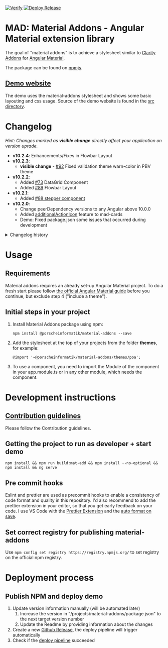 [![Verify](https://github.com/porscheinformatik/material-addons/actions/workflows/verify.yml/badge.svg)](https://github.com/porscheinformatik/material-addons/actions/workflows/verify.yml) [![Deploy Release](https://github.com/porscheinformatik/material-addons/actions/workflows/release.yml/badge.svg)](https://github.com/porscheinformatik/material-addons/actions/workflows/release.yml)

# MAD: Material Addons - Angular Material extension library

The goal of "material addons" is to achieve a stylesheet similar
to [Clarity Addons](https://www.npmjs.com/package/@porscheinformatik/clr-addons)
for [Angular Material](https://material.angular.io/).

The package can be found on [npmjs](https://www.npmjs.com/package/@porscheinformatik/material-addons).

## [Demo website](https://porscheinformatik.github.io/material-addons)

The demo uses the material-addons stylesheet and shows some basic layouting and css usage. Source of the demo website is
found in the [src directory](https://github.com/porscheinformatik/material-addons/tree/master/src/).

# Changelog

_Hint: Changes marked as **visible change** directly affect your application on version uprade._

- **v10.2.4**: Enhancements/Fixes in Flowbar Layout
- **v10.2.3**:
  - **visible change** - [#92](https://github.com/porscheinformatik/material-addons/issues/92) Fixed validation theme
    warn-color in PBV theme
- **v10.2.2**:
  - Added [#73](https://github.com/porscheinformatik/material-addons/issues/73) DataGrid Component
  - Added [#89](https://github.com/porscheinformatik/material-addons/issues/89) Flowbar Layout
- **v10.2.1**:
  - Added [#88 stepper component](https://github.com/porscheinformatik/material-addons/issues/88)
- **v10.2.0**:
  - Change peerDependency versions to any Angular above 10.0.0
  - Added [additionalActionIcon](https://porscheinformatik.github.io/material-addons/card) feature to mad-cards
  - Demo: Fixed package.json some issues that occurred during development



<details><summary>Changelog history</summary>

- **v10.1.9**:
  - CSS fix: Hide all types of mad-buttons when printing a page
  - Demo: Hide navbar when printing a page
- **v10.1.8**:
  - CSS fix: Class "fixedtabs" also affected child tab components. This is now fixed.
- **v10.1.7**:
  - Fix ([issue](https://github.com/porscheinformatik/material-addons/issues/78)) / mad-table inside card overflows the card
- **v10.1.6**:
  - Table fix: Show empty-text correctly when no data is present
- **v10.1.5**:
  - Set input id for readonly-form-field-wrapper (requrired for cypress tests) ([pr](https://github.com/porscheinformatik/material-addons/pull/69)) 
- **v10.1.4**:
  - Disabled click-listener for disabled buttons ([issue](https://github.com/porscheinformatik/material-addons/issues/67)) 
- **v10.1.3**:
  - Fixed add-button disabled handling in mad-quick-list ([issue](https://github.com/porscheinformatik/material-addons/issues/65)) 
- **v10.1.2**:
  - Cleanup 
- **v10.0.27**:
  - **Visible change:** Ellipsis support for readonly-form-fields (enabled per default) [demo](https://porscheinformatik.github.io/material-addons/card)
  - **Visible change:** Fix toolbar badges on mobile devices
  - Added shrinkIfEmpty feature to read-only textareas [demo](https://porscheinformatik.github.io/material-addons/readonly)
  - Added save-button throttling as default to card component
  - Minor bugfixes in Demo
- **v10.0.26**: Added throttle button directive [demo](https://porscheinformatik.github.io/material-addons/throttle-click)
- **v10.0.25**: Added badge support for toolbar actions, see [toolbar demo](https://porscheinformatik.github.io/material-addons)
- **v10.0.24**: Added text field support for read-only-form-field-wrapper with "multiline" and "rows" arguments
- **v10.0.22**: Fixed [#52](https://github.com/porscheinformatik/material-addons/issues/52) and updated documentation [#48](https://github.com/porscheinformatik/material-addons/pull/48)
- **v10.0.21**: Added [mad button components](https://porscheinformatik.github.io/material-addons/mad-buttons) (
  mad-primary-button, mad-outline-button, etc.) to ensure a unified design
- **v10.0.19**: Fixed [#46](https://github.com/porscheinformatik/material-addons/issues/46) where read-only numbers were
  formatted by default
- **v10.0.18**: Fix [card](https://porscheinformatik.github.io/material-addons/card) header size by using default
  Angular Material styling
- **v10.0.17**: Minor fixes in 4 components ([numeric-field](https://porscheinformatik.github.io/material-addons/numeric-field)
  , [action-table](https://porscheinformatik.github.io/material-addons/action-table)
  , [quicklist](https://porscheinformatik.github.io/material-addons/quick-list)
  , [readonly-formfield](https://porscheinformatik.github.io/material-addons/readonly))
- **v10.0.16**: Fix number format detection in [numeric-field](https://porscheinformatik.github.io/material-addons/numeric-field)
- **v10.0.15**: Small fix in [action-table](https://porscheinformatik.github.io/material-addons/action-table)
- **v10.0.14**: Add [action-table](https://porscheinformatik.github.io/material-addons/action-table) bugfix in [numeric-field](https://porscheinformatik.github.io/material-addons/numeric-field)
- **v10.0.13**: Event emitter fix in [card](https://porscheinformatik.github.io/material-addons/card) component
- **v10.0.12**: Style fix in [card](https://porscheinformatik.github.io/material-addons/card) component
- **v10.0.11**: Added [quicklist](https://porscheinformatik.github.io/material-addons/quick-list)
  and [card](https://porscheinformatik.github.io/material-addons/card) component
- **v10.0.10**: Added [numeric-field](https://porscheinformatik.github.io/material-addons/numeric-field) editable fields
- **v10.0.9**: (not released)
- **v10.0.8**: Added [numeric-field](https://porscheinformatik.github.io/material-addons/numeric-field) directive`

</details>

# Usage

## Requirements

Material addons requires an already set-up Angular Material project. To do a fresh start please
follow [the official Angular Material guide](https://material.angular.io/guide/getting-started) before you continue, but
exclude step 4 ("include a theme").

## Initial steps in your project

1. Install Material Addons package using npm:

   ```
   npm install @porscheinformatik/material-addons --save
   ```

2. Add the stylesheet at the top of your projects from the folder **themes**, for example:

   ```
   @import '~@porscheinformatik/material-addons/themes/poa';
   ```

3. To use a component, you need to import the Module of the component in your app.module.ts or in any other module,
   which needs the component.

# Development instructions

## [Contribution guidelines](https://github.com/porscheinformatik/material-addons/tree/master/.github/CONTRIBUTING.md)

Please follow the Contribution guidelines.

## Getting the project to run as developer + start demo

`npm install && npm run build:mat-add && npm install --no-optional && npm install && ng serve`


## Pre commit hooks

Eslint and prettier are used as precommit hooks to enable a consistency of code format and quality in this repository.
I'd also recommend to add the prettier extension in your editor, so that you get early feedback on your code. I use VS
Code with the [Prettier Extension](https://github.com/prettier/prettier-vscode) and
the [auto format on save](https://github.com/prettier/prettier-vscode#format-on-save).


## Set correct registry for publishing material-addons

Use `npm config set registry https://registry.npmjs.org/` to set registry on the official npm registry.


# Deployment process

## Publish NPM and deploy demo

1. Update version information manually (will be automated later)
   1. Increase the version in "/projects/material-addons/package.json" to the next target version number
   2. Update the Readme by providing information about the changes
2. Create a new [Github Release](https://github.com/porscheinformatik/material-addons/releases), the deploy pipeline will trigger automatically
3. Check if the [deploy pipeline](https://github.com/porscheinformatik/material-addons/actions/workflows/release.yml) succeeded

